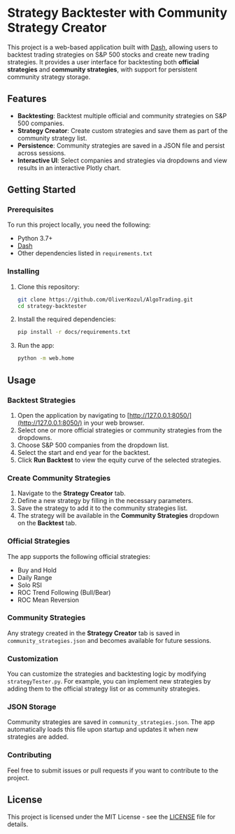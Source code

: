 # Strategy Backtester with Community Strategy Creator

This project is a web-based application built with [Dash](https://dash.plotly.com/), allowing users to backtest trading strategies on S&P 500 stocks and create new trading strategies. It provides a user interface for backtesting both **official strategies** and **community strategies**, with support for persistent community strategy storage.

## Features

- **Backtesting**: Backtest multiple official and community strategies on S&P 500 companies.
- **Strategy Creator**: Create custom strategies and save them as part of the community strategy list.
- **Persistence**: Community strategies are saved in a JSON file and persist across sessions.
- **Interactive UI**: Select companies and strategies via dropdowns and view results in an interactive Plotly chart.

## Getting Started

### Prerequisites

To run this project locally, you need the following:

- Python 3.7+
- [Dash](https://dash.plotly.com/)
- Other dependencies listed in `requirements.txt`

### Installing

1. Clone this repository:

   ```bash
   git clone https://github.com/OliverKozul/AlgoTrading.git
   cd strategy-backtester
   ```
2. Install the required dependencies:

    ```bash
    pip install -r docs/requirements.txt
    ```
3. Run the app:
   ```bash
   python -m web.home
   ```

## Usage

### Backtest Strategies

1. Open the application by navigating to [http://127.0.0.1:8050/](http://127.0.0.1:8050/) in your web browser.
2. Select one or more official strategies or community strategies from the dropdowns.
3. Choose S&P 500 companies from the dropdown list.
4. Select the start and end year for the backtest.
5. Click **Run Backtest** to view the equity curve of the selected strategies.

### Create Community Strategies

1. Navigate to the **Strategy Creator** tab.
2. Define a new strategy by filling in the necessary parameters.
3. Save the strategy to add it to the community strategies list.
4. The strategy will be available in the **Community Strategies** dropdown on the **Backtest** tab.

### Official Strategies

The app supports the following official strategies:

- Buy and Hold
- Daily Range
- Solo RSI
- ROC Trend Following (Bull/Bear)
- ROC Mean Reversion

### Community Strategies

Any strategy created in the **Strategy Creator** tab is saved in `community_strategies.json` and becomes available for future sessions.

### Customization

You can customize the strategies and backtesting logic by modifying `strategyTester.py`. For example, you can implement new strategies by adding them to the official strategy list or as community strategies.

### JSON Storage

Community strategies are saved in `community_strategies.json`. The app automatically loads this file upon startup and updates it when new strategies are added.

### Contributing

Feel free to submit issues or pull requests if you want to contribute to the project.

## License

This project is licensed under the MIT License - see the [LICENSE](./LICENSE) file for details.

